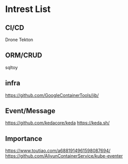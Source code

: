 # Intrest List
## CI/CD
Drone
Tekton

## ORM/CRUD
sqltoy

## infra
https://github.com/GoogleContainerTools/jib/

## Event/Message
https://github.com/kedacore/keda https://keda.sh/

## Importance
https://www.toutiao.com/a6881914961598087694/
https://github.com/AliyunContainerService/kube-eventer
